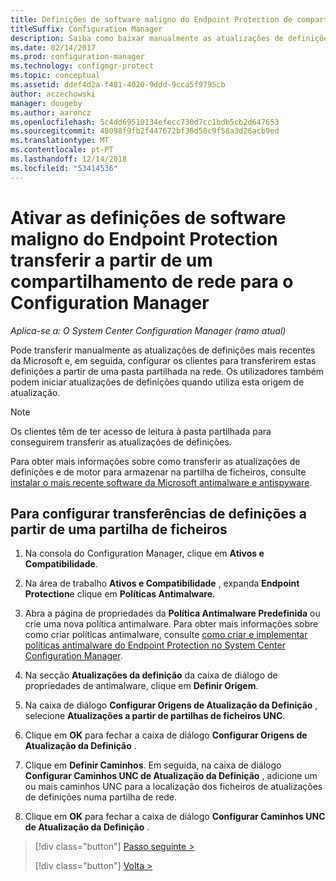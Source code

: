 ```yaml
---
title: Definições de software maligno do Endpoint Protection de compartilhamento de rede
titleSuffix: Configuration Manager
description: Saiba como baixar manualmente as atualizações de definições mais recentes da Microsoft e, em seguida, configure clientes para transferirem estas definições.
ms.date: 02/14/2017
ms.prod: configuration-manager
ms.technology: configmgr-protect
ms.topic: conceptual
ms.assetid: ddef4d2a-f481-4020-9ddd-9cca5f9795cb
author: aczechowski
manager: dougeby
ms.author: aaroncz
ms.openlocfilehash: 5c4dd69510134efecc730d7cc1bdb5cb2d647653
ms.sourcegitcommit: 48098f9fb2f447672bf36d50c9f58a3d26acb9ed
ms.translationtype: MT
ms.contentlocale: pt-PT
ms.lasthandoff: 12/14/2018
ms.locfileid: "53414536"
---
```

# <a name="enable-endpoint-protection-malware-definitions-to-download-from-a-network-share-for-configuration-manager"></a>Ativar as definições de software maligno do Endpoint Protection transferir a partir de um compartilhamento de rede para o Configuration Manager

*Aplica-se a: O System Center Configuration Manager (ramo atual)*

 Pode transferir manualmente as atualizações de definições mais recentes da Microsoft e, em seguida, configurar os clientes para transferirem estas definições a partir de uma pasta partilhada na rede. Os utilizadores também podem iniciar atualizações de definições quando utiliza esta origem de atualização.

> [!NOTE]
>  Os clientes têm de ter acesso de leitura à pasta partilhada para conseguirem transferir as atualizações de definições.

 Para obter mais informações sobre como transferir as atualizações de definições e de motor para armazenar na partilha de ficheiros, consulte [instalar o mais recente software da Microsoft antimalware e antispyware](https://www.microsoft.com/wdsi/definitions).

## <a name="to-configure-definition-downloads-from-a-file-share"></a>Para configurar transferências de definições a partir de uma partilha de ficheiros

1.  Na consola do Configuration Manager, clique em **Ativos e Compatibilidade**.

2.  Na área de trabalho **Ativos e Compatibilidade** , expanda **Endpoint Protection**e clique em **Políticas Antimalware**.

3.  Abra a página de propriedades da **Política Antimalware Predefinida** ou crie uma nova política antimalware. Para obter mais informações sobre como criar políticas antimalware, consulte [como criar e implementar políticas antimalware do Endpoint Protection no System Center Configuration Manager](endpoint-antimalware-policies.md).

4.  Na secção **Atualizações da definição** da caixa de diálogo de propriedades de antimalware, clique em **Definir Origem**.

5.  Na caixa de diálogo **Configurar Origens de Atualização da Definição** , selecione **Atualizações a partir de partilhas de ficheiros UNC**.

6.  Clique em **OK** para fechar a caixa de diálogo **Configurar Origens de Atualização da Definição** .

7.  Clique em **Definir Caminhos**. Em seguida, na caixa de diálogo **Configurar Caminhos UNC de Atualização da Definição** , adicione um ou mais caminhos UNC para a localização dos ficheiros de atualizações de definições numa partilha de rede.

8.  Clique em **OK** para fechar a caixa de diálogo **Configurar Caminhos UNC de Atualização da Definição** .


> [!div class="button"]
> [Passo seguinte >](endpoint-antimalware-policies.md)
> 
> [!div class="button"]
> [Volta >](endpoint-configure-alerts.md)

